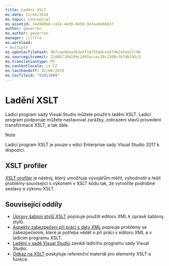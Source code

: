 ```yaml
---
title: Ladění XSLT
ms.date: 11/04/2016
ms.topic: conceptual
ms.assetid: 344940bd-c41e-4ed9-8458-3e3aa8e6bb37
author: gewarren
ms.author: gewarren
manager: jillfra
ms.workload:
- multiple
ms.openlocfilehash: 9b7caed64a263e5f347558dcea479b2e5ee27c96
ms.sourcegitcommit: 21d667104199c2493accec20c2388cf674b195c3
ms.translationtype: MT
ms.contentlocale: cs-CZ
ms.lasthandoff: 02/08/2019
ms.locfileid: "55913899"
---
```

# <a name="debugging-xslt"></a>Ladění XSLT

Ladicí program sady Visual Studio můžete použít k ladění XSLT. Ladicí program podporuje můžete nastavovat zarážky, zobrazení stavů provedení transformace XSLT, a tak dále.

> [!NOTE]
> Ladicí program XSLT je pouze v edici Enterprise sady Visual Studio 2017 k dispozici.

## <a name="xslt-profiler"></a>XSLT profiler

[XSLT profiler](../xml-tools/xslt-profiler.md) je nástroj, který umožňuje vývojářům měřit, vyhodnotit a řešit problémy související s výkonem v XSLT kódu tak, že vytvoříte podrobné sestavy o výkonu XSLT.

## <a name="related-sections"></a>Související oddíly

- [Úpravy šablon stylů XSLT](../xml-tools/editing-xslt-style-sheets.md) popisuje použití editoru XML k úpravě šablony stylů.
- [Aspekty zabezpečení při práci s daty XML](../xml-tools/security-considerations-when-working-with-xml-data.md) popisuje problémy se zabezpečením, které je potřeba vědět o při práci v editoru XML a v ladicím programu XSLT.
- [Ladění v sadě Visual Studio](../debugger/debugger-feature-tour.md) zavádí ladicího programu sady Visual Studio.
- [Odkaz na XSLT](https://msdn.microsoft.com/678bcd68-cbbb-4be5-9dd2-40f94488a1cf) poskytuje referenční materiál pro elementy XSLT a funkce.
